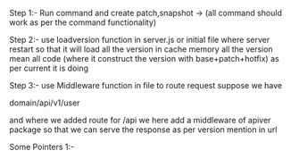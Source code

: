 Step 1:- Run command and create patch,snapshot -> (all command should work as per the command functionality)

Step 2:- use loadversion function in server.js or initial file where server restart so that it will load all the version in cache memory all the version mean all code (where it construct the version with  base+patch+hotfix) as per current it is doing 

Step 3:- use Middleware function in file to route request suppose we have

domain/api/v1/user

and where we added route for /api we here add a middleware of apiver package so that we can serve the response as per version mention in url

Some Pointers
1:- 